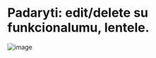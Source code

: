 # Padaryti: edit/delete su funkcionalumu, lentele.
![image](https://github.com/user-attachments/assets/46f6362d-a8f5-4b03-9658-a2e5d482d4cf)
